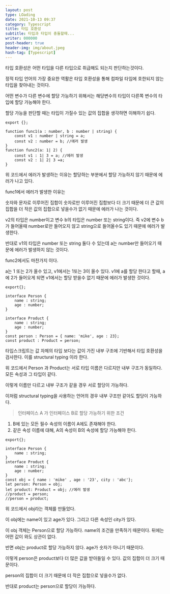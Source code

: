 ```yaml
---
layout: post
type: LOading
date: 2021-10-13 09:37
category: Typescript
title: 타입 호환성
subtitle: 타입과 타입이 충돌할때...
writer: 000000
post-header: true
header-img: img/about.jpeg
hash-tag: [Typescript]
---
```




타입 호환성은 어떤 타입을 다른 타입으로 취급해도 되는지 판단하는것이다.

정적 타입 언어의 가장 중요한 역활은 타입 호환성을 통해 컴파일 타임에 호한되지 않는 타입을 찾아내는 것이다.

어떤 변수가 다른 변수에 할당 가능하기 위해서는 해당변수의 타입이 다른쪽 변수의 타입에 할당 가능해야 한다.

할당 가능을 판단할 때는 타입이 가질수 있는 값의 집합을 생각하면 이해하기 쉽다.

```tsx
export {};

function func1(a : number, b : number | string) {
    const v1 : number | string = a;
    const v2 : number = b; //에러 발생
}
function func2(a: 1| 2) {
    const v1 : 1| 3 = a; //에러 발생
    const v2 : 1| 2| 3 =a; 
}
```

위 코드에서 에러가 발생하는 이유는 할당하는 부분에서 할당 가능하지 않기 때문에 에러가 나고 있다.

func1에서 에러가 발생한 이유는

숫자와 문자로 이루어진 집합이 숫자로만 이루어진 집합보다 더 크기 때문에 더 큰 값의 집합을 더 작은 값의 집합으로 넣을수가 없기 때문에 에러가 나는 것이다.

v2의 타입은 number이고 변수 b의 타입은 number 또는 string이다. 즉 v2에 변수 b가 들어올때 number로만 들어오지 않고 string으로 들어올수도 있기 때문에 에러가 발생한다.

반대로 v1의 타입은 number 또는 string 둘다 수 있는데 a는 number만 들어오기 때문에 에러가 발생하지 않는 것이다.

func2에서도 마찬가지 이다.

a는 1 또는 2가 올수 있고, v1에서는 1또는 3이 올수 있다. v1에 a를 할당 한다고 할때, a에 2가 들어오게 되면 v1에서는 할당 받을수 없기 때문에 에러가 발생한 것이다.

```tsx
export{};

interface Person {
    name : string;
    age : number;
}

interface Product {
    name : string;
    age : number;
}
const person : Person = { name: 'mike', age : 23};
const product : Product = person;
```

타입스크립트는 값 자체의 타입 보다는 값이 가진 내부 구조에 기반해서 타입 호환성을 검사한다. 이를 structural typing 이라 한다.

위 코드에서 Person 과 Product는 서로 타입 이름은 다르지만 내부 구조가 동일하다. 모든 속성과 그 타입이 같다.

이렇게 이름만 다르고 내부 구조가 같을 경우 서로 할당이 가능하다.

이처럼 structural typing을 사용하는 언어의 경우 내부 구조만 같아도 할당이 가능하다.

> 인터페이스 A 가 인터페이스 B로 할당 가능하기 위한 조건

1. B에 있는 모든 필수 속성의 이름이 A에도 존재해야 한다.
2. 같은 속성 이름에 대해, A의 속성이 B의 속성에 할당 가능해야 한다.

> 

```tsx
export{};

interface Person {
    name : string;
}
interface Product {
    name : string;
    age : number;
}
const obj = { name : 'mike' , age : '23', city : 'abc'};
let person: Person = obj;
let product: Product = obj; //에러 발생
//product = person;
//person = product;
```

위 코드에서 obj라는 객체를 만들었다.

이 obj에는 name이 있고 age가 있다. 그리고 다른 속성인 city가 있다.

이 obj 객체는 Person으로 할당 가능하다. name의 조건을 만족하기 때문이다. 뒤에는 어떤 값이 와도 상관이 없다.

반면 obj는 product로 할당 가능하지 않다. age가 숫자가 아니기 때문이다.

이렇게 person은 product보다 더 많은 값을 받아들일 수 있다. 값의 집합이 더 크기 때문이다.

person의 집합이 더 크기 때문에 더 작은 집합으로 넣을수가 없다.

반대로 product는 person으로 할당이 가능하다.
